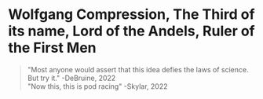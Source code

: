# Wolfgang Compression, The Third of its name, Lord of the Andels, Ruler of the First Men
> "Most anyone would assert that this idea defies the laws of science.  But try it." -DeBruine, 2022\
> "Now this, this is pod racing" -Skylar, 2022
